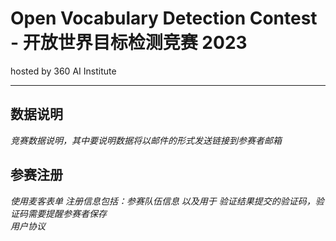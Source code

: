 
# Open Vocabulary Detection Contest - 开放世界目标检测竞赛 2023
hosted by 360 AI Institute

---
## 数据说明
*竞赛数据说明，其中要说明数据将以邮件的形式发送链接到参赛者邮箱*


## 参赛注册
*使用麦客表单*
*注册信息包括：参赛队伍信息 以及用于 验证结果提交的验证码，验证码需要提醒参赛者保存*    
*用户协议*
